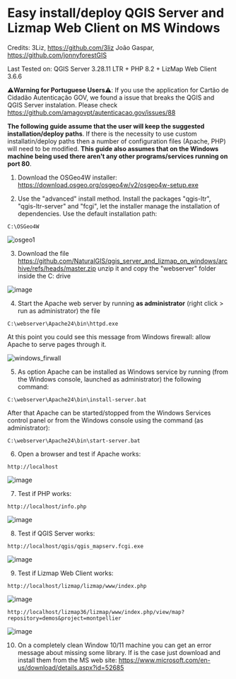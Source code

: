 # Easy install/deploy QGIS Server and Lizmap Web Client on MS Windows

Credits: 
3Liz, https://github.com/3liz
João Gaspar, https://github.com/jonnyforestGIS

Last Tested on: QGIS Server 3.28.11 LTR + PHP 8.2 + LizMap Web Client 3.6.6

:warning:**Warning for Portuguese Users**:warning:: If you use the application for Cartão de Cidadão Autenticação GOV, we found a issue that breaks the QGIS and QGIS Server instalation. Please check https://github.com/amagovpt/autenticacao.gov/issues/88

**The following guide assume that the user will keep the suggested installation/deploy paths**. If there is the necessity to use custom installatin/deploy paths then a number of configuration files (Apache, PHP) will need to be modified. **This guide also assumes that on the Windows machine being used there aren't any other programs/services running on port 80**.

1) Download the OSGeo4W installer: https://download.osgeo.org/osgeo4w/v2/osgeo4w-setup.exe 

2) Use the "advanced" install method. Install the packages "qgis-ltr", "qgis-ltr-server" and "fcgi", let the installer manage the installation of dependencies. Use the default installation path:

```
C:\OSGeo4W
```

![osgeo1](https://github.com/NaturalGIS/qgis_server_and_lizmap_on_windows/assets/1951107/33ce533e-cd3e-4caa-86fd-50eec42a5e92)

3) Download the file https://github.com/NaturalGIS/qgis_server_and_lizmap_on_windows/archive/refs/heads/master.zip unzip it and copy the "webserver" folder inside the C: drive

![image](https://github.com/NaturalGIS/qgis_server_and_lizmap_on_windows/assets/1951107/2a7a494e-23ea-472c-9f50-78643f477545)

4) Start the Apache web server by running **as administrator** (right click > run as administrator) the file 

```
C:\webserver\Apache24\bin\httpd.exe
```
At this point you could see this message from Windows firewall: allow Apache to serve pages through it.

![windows_firwall](https://github.com/NaturalGIS/qgis_server_and_lizmap_on_windows/assets/1951107/f42e0a44-cf9a-4553-9205-d7bb82c41d44)

5) As option Apache can be installed as Windows service by running (from the Windows console, launched as administrator) the following command:

```
C:\webserver\Apache24\bin\install-server.bat
```
After that Apache can be started/stopped from the Windows Services control panel or from the Windows console using the command (as administrator):

```
C:\webserver\Apache24\bin\start-server.bat
```

6) Open a browser and test if Apache works:

```
http://localhost
```

![image](https://github.com/NaturalGIS/qgis_server_and_lizmap_on_windows/assets/1951107/82795341-7906-4f9b-a326-09d1408d44f2)

7) Test if PHP works:

```
http://localhost/info.php
```

![image](https://github.com/NaturalGIS/qgis_server_and_lizmap_on_windows/assets/1951107/cd893de8-0bc3-4b8a-8f4c-2d35fffd7034)

8) Test if QGIS Server works:

```
http://localhost/qgis/qgis_mapserv.fcgi.exe
```

![image](https://github.com/NaturalGIS/qgis_server_and_lizmap_on_windows/assets/1951107/d6ced0e0-ae6c-4402-95d0-1565fe0eccbd)

9) Test if Lizmap Web Client works:

```
http://localhost/lizmap/lizmap/www/index.php
```

![image](https://github.com/NaturalGIS/qgis_server_and_lizmap_on_windows/assets/1951107/611b3119-69ec-4399-aa09-49dfcbb830c5)

```
http://localhost/lizmap36/lizmap/www/index.php/view/map?repository=demos&project=montpellier
```

![image](https://github.com/NaturalGIS/qgis_server_and_lizmap_on_windows/assets/1951107/07bf8166-4377-4d0c-bc63-c56674991511)


10) On a completely clean Window 10/11 machine you can get an error message about missing some library. If is the case just download and install them from the MS web site: https://www.microsoft.com/en-us/download/details.aspx?id=52685